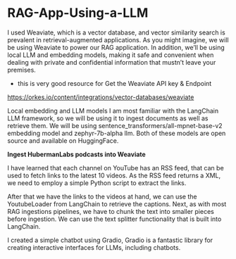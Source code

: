 # RAG-App-Using-a-LLM


I used Weaviate, which is a vector database, and vector similarity search is prevalent in retrieval-augmented applications. As you might imagine, we will be using Weaviate to power our RAG application. In addition, we’ll be using local LLM and embedding models, making it safe and convenient when dealing with private and confidential information that mustn’t leave your premises.


- this is very good resource for Get the Weaviate API key & Endpoint​

https://orkes.io/content/integrations/vector-databases/weaviate


Local embedding and LLM models I am most familiar with the LangChain LLM framework, so we will be using it to ingest documents as well as retrieve them. We will be using sentence_transformers/all-mpnet-base-v2 embedding model and zephyr-7b-alpha llm. Both of these models are open source and available on HuggingFace. 


**Ingest HubermanLabs podcasts into Weaviate**

I have learned that each channel on YouTube has an RSS feed, that can be used to fetch links to the latest 10 videos. As the RSS feed returns a XML, we need to employ a simple Python script to extract the links.

 After that we have the links to the videos at hand, we can use the YoutubeLoader from LangChain to retrieve the captions. Next, as with most RAG ingestions pipelines, we have to chunk the text into smaller pieces before ingestion. We can use the text splitter functionality that is built into LangChain.

I created a simple chatbot using Gradio, Gradio is a fantastic library for creating interactive interfaces for LLMs, including chatbots.

